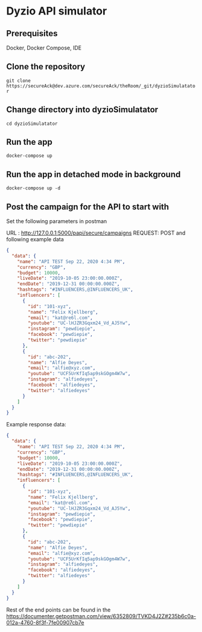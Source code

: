 # Dyzio API simulator

## Prerequisites

Docker,
Docker Compose,
IDE

## Clone the repository

```git clone https://secureAck@dev.azure.com/secureAck/theRoom/_git/dyzioSimulatator```

## Change directory into dyzioSimulatator

```cd dyzioSimulatator```

## Run the app

```docker-compose up```

## Run the app in detached mode in background

```docker-compose up -d```


## Post the campaign for the API to start with

Set the following parameters in postman

URL : http://127.0.0.1:5000/papi/secure/campaigns  REQUEST: POST and following example data

```JSON
{
  "data": {
    "name": "API TEST Sep 22, 2020 4:34 PM",
    "currency": "GBP",
    "budget": 10000,
    "liveDate": "2019-10-05 23:00:00.000Z",
    "endDate": "2019-12-31 00:00:00.000Z",
    "hashtags": "#INFLUENCERS,@INFLUENCERS_UK",
    "influencers": [
      {
        "id": "101-xyz",
        "name": "Felix Kjellberg",
        "email": "kat@re6l.com",
        "youtube": "UC-lHJZR3Gqxm24_Vd_AJ5Yw",
        "instagram": "pewdiepie",
        "facebook": "pewdiepie",
        "twitter": "pewdiepie"
      },
      {
        "id": "abc-202",
        "name": "Alfie Deyes",
        "email": "alfie@xyz.com",
        "youtube": "UCF5UrKfIq5ap9skGOgm4W7w",
        "instagram": "alfiedeyes",
        "facebook": "alfiedeyes",
        "twitter": "alfiedeyes"
      }
    ]
  }
}
```

Example response data:

```JSON
{
  "data": {
    "name": "API TEST Sep 22, 2020 4:34 PM",
    "currency": "GBP",
    "budget": 10000,
    "liveDate": "2019-10-05 23:00:00.000Z",
    "endDate": "2019-12-31 00:00:00.000Z",
    "hashtags": "#INFLUENCERS,@INFLUENCERS_UK",
    "influencers": [
      {
        "id": "101-xyz",
        "name": "Felix Kjellberg",
        "email": "kat@re6l.com",
        "youtube": "UC-lHJZR3Gqxm24_Vd_AJ5Yw",
        "instagram": "pewdiepie",
        "facebook": "pewdiepie",
        "twitter": "pewdiepie"
      },
      {
        "id": "abc-202",
        "name": "Alfie Deyes",
        "email": "alfie@xyz.com",
        "youtube": "UCF5UrKfIq5ap9skGOgm4W7w",
        "instagram": "alfiedeyes",
        "facebook": "alfiedeyes",
        "twitter": "alfiedeyes"
      }
    ]
  }
}
```

Rest of the end points can be found in the https://documenter.getpostman.com/view/6352809/TVKD4J2Z#235b6c0a-012a-4760-8f3f-7fe00907cb7e


